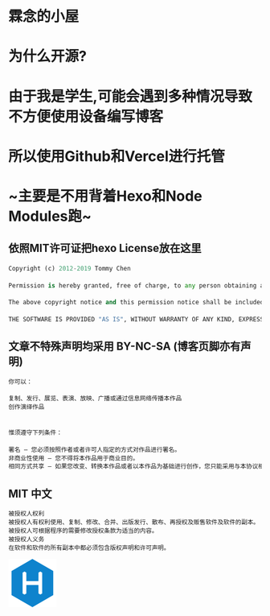 # 霖念的小屋  
# 为什么开源?  
# 由于我是学生,可能会遇到多种情况导致不方便使用设备编写博客 
# 所以使用Github和Vercel进行托管  
# ~主要是不用背着Hexo和Node Modules跑~  
## 依照MIT许可证把hexo License放在这里  
```python
Copyright (c) 2012-2019 Tommy Chen

Permission is hereby granted, free of charge, to any person obtaining a copy of this software and associated documentation files (the "Software"), to deal in the Software without restriction, including without limitation the rights to use, copy, modify, merge, publish, distribute, sublicense, and/or sell copies of the Software, and to permit persons to whom the Software is furnished to do so, subject to the following conditions:

The above copyright notice and this permission notice shall be included in all copies or substantial portions of the Software.

THE SOFTWARE IS PROVIDED "AS IS", WITHOUT WARRANTY OF ANY KIND, EXPRESS OR IMPLIED, INCLUDING BUT NOT LIMITED TO THE WARRANTIES OF MERCHANTABILITY, FITNESS FOR A PARTICULAR PURPOSE AND NONINFRINGEMENT. IN NO EVENT SHALL THE AUTHORS OR COPYRIGHT HOLDERS BE LIABLE FOR ANY CLAIM, DAMAGES OR OTHER LIABILITY, WHETHER IN AN ACTION OF CONTRACT, TORT OR OTHERWISE, ARISING FROM, OUT OF OR IN CONNECTION WITH THE SOFTWARE OR THE USE OR OTHER DEALINGS IN THE SOFTWARE.
```
## 文章不特殊声明均采用 BY-NC-SA (博客页脚亦有声明)
```javascript
你可以：

复制、发行、展览、表演、放映、广播或通过信息网络传播本作品
创作演绎作品
 

惟须遵守下列条件：

署名 — 您必须按照作者或者许可人指定的方式对作品进行署名。
非商业性使用 — 您不得将本作品用于商业目的。
相同方式共享 — 如果您改变、转换本作品或者以本作品为基础进行创作，您只能采用与本协议相同的许可协议发布基于本作品的演绎作品。
```
## MIT 中文
```javascript
被授权人权利
被授权人有权利使用、复制、修改、合并、出版发行、散布、再授权及贩售软件及软件的副本。
被授权人可根据程序的需要修改授权条款为适当的内容。
被授权人义务
在软件和软件的所有副本中都必须包含版权声明和许可声明。
```
![Hexo Logo](https://github.com/vercel/vercel/blob/master/packages/frameworks/logos/hexo.svg)

 

